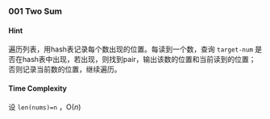 ### 001 Two Sum

#### Hint

遍历列表，用hash表记录每个数出现的位置。每读到一个数，查询 `target-num` 是否在hash表中出现，若出现，则找到pair，输出该数的位置和当前读到的位置；否则记录当前数的位置，继续遍历。

#### Time Complexity

设 `len(nums)=n` ，O($n$)


